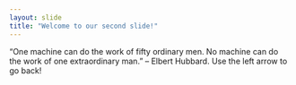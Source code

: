 ```yaml
---
layout: slide
title: "Welcome to our second slide!"
---
```

 “One machine can do the work of fifty ordinary men. No machine can do the work of one extraordinary man.” – Elbert Hubbard.
Use the left arrow to go back!

